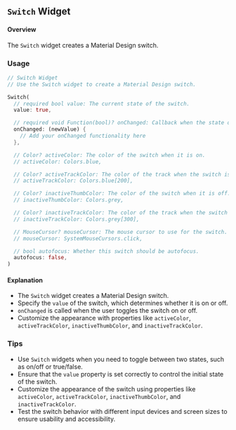 ## `Switch` Widget

#### Overview
The `Switch` widget creates a Material Design switch.

### Usage
```dart
// Switch Widget
// Use the Switch widget to create a Material Design switch.

Switch(
  // required bool value: The current state of the switch.
  value: true,

  // required void Function(bool)? onChanged: Callback when the state of the switch changes.
  onChanged: (newValue) {
    // Add your onChanged functionality here
  },

  // Color? activeColor: The color of the switch when it is on.
  // activeColor: Colors.blue,

  // Color? activeTrackColor: The color of the track when the switch is on.
  // activeTrackColor: Colors.blue[200],

  // Color? inactiveThumbColor: The color of the switch when it is off.
  // inactiveThumbColor: Colors.grey,

  // Color? inactiveTrackColor: The color of the track when the switch is off.
  // inactiveTrackColor: Colors.grey[300],

  // MouseCursor? mouseCursor: The mouse cursor to use for the switch.
  // mouseCursor: SystemMouseCursors.click,

  // bool autofocus: Whether this switch should be autofocus.
  autofocus: false,
)
```

#### Explanation
- The `Switch` widget creates a Material Design switch.
- Specify the `value` of the switch, which determines whether it is on or off.
- `onChanged` is called when the user toggles the switch on or off.
- Customize the appearance with properties like `activeColor`, `activeTrackColor`, `inactiveThumbColor`, and `inactiveTrackColor`.

### Tips
- Use `Switch` widgets when you need to toggle between two states, such as on/off or true/false.
- Ensure that the `value` property is set correctly to control the initial state of the switch.
- Customize the appearance of the switch using properties like `activeColor`, `activeTrackColor`, `inactiveThumbColor`, and `inactiveTrackColor`.
- Test the switch behavior with different input devices and screen sizes to ensure usability and accessibility.
